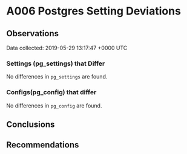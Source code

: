 # A006 Postgres Setting Deviations #

## Observations ##
Data collected: 2019-05-29 13:17:47 +0000 UTC  

### Settings (pg_settings) that Differ ###

No differences in `pg_settings` are found.

### Configs(pg_config) that differ ###

No differences in `pg_config` are found.



## Conclusions ##


## Recommendations ##

